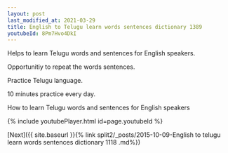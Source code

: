 ```yaml
---
layout: post
last_modified_at: 2021-03-29
title: English to Telugu learn words sentences dictionary 1389 
youtubeId: 8Pm7Hvo4DkI
---
```

 
 
Helps to learn Telugu words and sentences for English speakers.

Opportunitiy to repeat the words sentences. 

Practice Telugu language. 
 
10 minutes practice every day. 
 
How to learn Telugu words and sentences for English speakers 
 
{% include youtubePlayer.html id=page.youtubeId %}
 
 
[Next]({{ site.baseurl }}{% link  split2/_posts/2015-10-09-English to telugu learn words sentences dictionary 1118 .md%})
 
